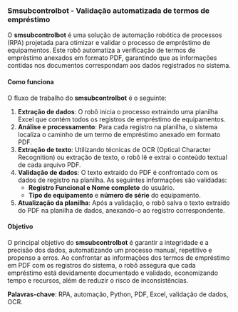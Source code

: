 ### Smsubcontrolbot - Validação automatizada de termos de empréstimo

O **smsubcontrolbot** é uma solução de automação robótica de processos (RPA) projetada para otimizar e validar o processo de empréstimo de equipamentos. Este robô automatiza a verificação de termos de empréstimo anexados em formato PDF, garantindo que as informações contidas nos documentos correspondam aos dados registrados no sistema.

#### **Como funciona**

O fluxo de trabalho do **smsubcontrolbot** é o seguinte:

1.  **Extração de dados**: O robô inicia o processo extraindo uma planilha Excel que contém todos os registros de empréstimo de equipamentos.
2.  **Análise e processamento**: Para cada registro na planilha, o sistema localiza o caminho de um termo de empréstimo anexado em formato PDF.
3.  **Extração de texto**: Utilizando técnicas de OCR (Optical Character Recognition) ou extração de texto, o robô lê e extrai o conteúdo textual de cada arquivo PDF.
4.  **Validação de dados**: O texto extraído do PDF é confrontado com os dados de registro na planilha. As seguintes informações são validadas:
    * **Registro Funcional e Nome completo** do usuário.
    * **Tipo de equipamento** e **número de série** do equipamento.
5.  **Atualização da planilha**: Após a validação, o robô salva o texto extraído do PDF na planilha de dados, anexando-o ao registro correspondente.

#### **Objetivo**

O principal objetivo do **smsubcontrolbot** é garantir a integridade e a precisão dos dados, automatizando um processo manual, repetitivo e propenso a erros. Ao confrontar as informações dos termos de empréstimo em PDF com os registros do sistema, o robô assegura que cada empréstimo está devidamente documentado e validado, economizando tempo e recursos, além de reduzir o risco de inconsistências.

**Palavras-chave**: RPA, automação, Python, PDF, Excel, validação de dados, OCR.
